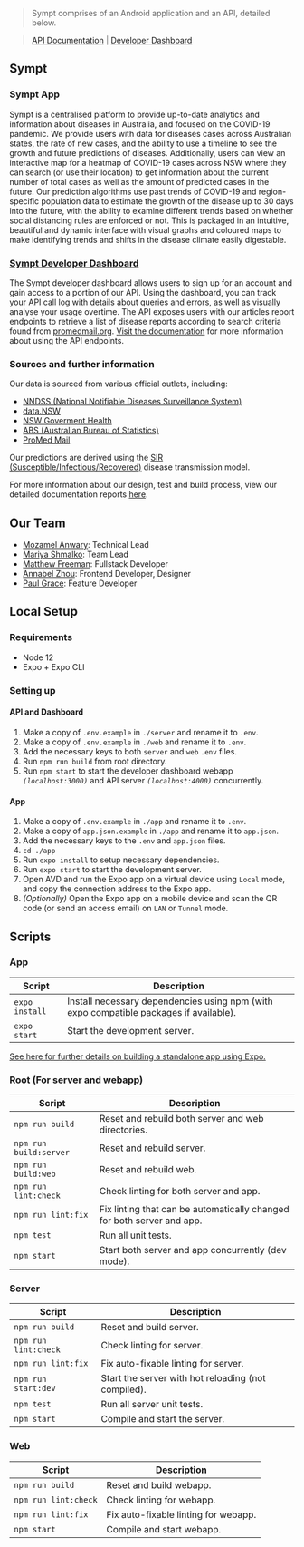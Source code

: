 > Sympt comprises of an Android application and an API, detailed below.

> [API Documentation](http://sympt-swagger.herokuapp.com/docs/) | [Developer Dashboard](http://symptdev.netlify.com)

## Sympt

### Sympt App

Sympt is a centralised platform to provide up-to-date analytics and information about diseases in Australia, and focused on the COVID-19 pandemic. We provide users with data for diseases cases across Australian states, the rate of new cases, and the ability to use a timeline to see the growth and future predictions of diseases. Additionally, users can view an interactive map for a heatmap of COVID-19 cases across NSW where they can search (or use their location) to get information about the current number of total cases as well as the amount of predicted cases in the future. Our prediction algorithms use past trends of COVID-19 and region-specific population data to estimate the growth of the disease up to 30 days into the future, with the ability to examine different trends based on whether social distancing rules are enforced or not. This is packaged in an intuitive, beautiful and dynamic interface with visual graphs and coloured maps to make identifying trends and shifts in the disease climate easily digestable.

### [Sympt Developer Dashboard](http://symptdev.netlify.com)

The Sympt developer dashboard allows users to sign up for an account and gain access to a portion of our API. 
Using the dashboard, you can track your API call log with details about queries and errors, as well as visually analyse your usage overtime.
The API exposes users with our articles report endpoints to retrieve a list of disease reports according to search criteria found from [promedmail.org](http://promedmail.org). [Visit the documentation](https://github.com/atude/seng3011-sympt/tree/master/_docs/reports) for more information about using the API endpoints.

### Sources and further information

Our data is sourced from various official outlets, including:

- [NNDSS (National Notifiable Diseases Surveillance System)](http://www9.health.gov.au/cda/source/cda-index.cfm)
- [data.NSW](https://data.nsw.gov.au/)
- [NSW Goverment Health](https://www.health.nsw.gov.au/)
- [ABS (Australian Bureau of Statistics)](https://www.abs.gov.au/)
- [ProMed Mail](http://promedmail.org)

Our predictions are derived using the [SIR (Susceptible/Infectious/Recovered)](https://en.wikipedia.org/wiki/Compartmental_models_in_epidemiology) disease transmission model.

For more information about our design, test and build process, view our detailed documentation reports [here](https://github.com/atude/seng3011-sympt/tree/master/_docs/reports).

## Our Team

- [Mozamel Anwary](https://github.com/atude): Technical Lead
- [Mariya Shmalko](https://github.com/et-cetra): Team Lead
- [Matthew Freeman](https://github.com/matthewdfreeman): Fullstack Developer
- [Annabel Zhou](https://github.com/annabelzh): Frontend Developer, Designer
- [Paul Grace](https://github.com/PaulGrace1200): Feature Developer

## Local Setup
### Requirements

- Node 12
- Expo + Expo CLI

### Setting up

#### API and Dashboard

1. Make a copy of `.env.example` in `./server` and rename it to `.env`.
1. Make a copy of `.env.example` in `./web` and rename it to `.env`.
1. Add the necessary keys to both `server` and `web` `.env` files.
1. Run `npm run build` from root directory.
1. Run `npm start` to start the developer dashboard webapp *`(localhost:3000)`* and API server *`(localhost:4000)`* concurrently.

#### App

1. Make a copy of `.env.example` in `./app` and rename it to `.env`.
1. Make a copy of `app.json.example` in `./app` and rename it to `app.json`.
1. Add the necessary keys to the `.env` and `app.json` files.
1. `cd ./app`
1. Run `expo install` to setup necessary dependencies.
1. Run `expo start` to start the development server.
1. Open AVD and run the Expo app on a virtual device using `Local` mode, and copy the connection address to the Expo app.
1. *(Optionally)* Open the Expo app on a mobile device and scan the QR code (or send an access email) on `LAN` or `Tunnel` mode.


## Scripts

### App
| Script                      | Description                                                                 |
| --------------------------- | --------------------------------------------------------------------------- |
| `expo install`              | Install necessary dependencies using npm (with expo compatible packages if available). |
| `expo start`                | Start the development server.                                               |

[See here for further details on building a standalone app using Expo.](https://docs.expo.io/distribution/building-standalone-apps/)

### Root (For server and webapp)
| Script                      | Description                                                                 |
| --------------------------- | --------------------------------------------------------------------------- |
| `npm run build`             | Reset and rebuild both server and web directories.                          |
| `npm run build:server`      | Reset and rebuild server.                                                   |
| `npm run build:web`         | Reset and rebuild web.                                                      |
| `npm run lint:check`        | Check linting for both server and app.                                      |
| `npm run lint:fix`          | Fix linting that can be automatically changed for both server and app.      |
| `npm test`                  | Run all unit tests.                                                         |
| `npm start`                 | Start both server and app concurrently (dev mode).                          |

### Server 
| Script                      | Description                                                                 |
| --------------------------- | --------------------------------------------------------------------------- |
| `npm run build`             | Reset and build server.                                                     |
| `npm run lint:check`        | Check linting for server.                                                   |
| `npm run lint:fix`          | Fix auto-fixable linting for server.                                        |
| `npm run start:dev`         | Start the server with hot reloading (not compiled).                         |
| `npm test`                  | Run all server unit tests.                                                  |
| `npm start`                 | Compile and start the server.                                               |

### Web
| Script                      | Description                                                                 |
| --------------------------- | --------------------------------------------------------------------------- |
| `npm run build`             | Reset and build webapp.                                                     |
| `npm run lint:check`        | Check linting for webapp.                                                   |
| `npm run lint:fix`          | Fix auto-fixable linting for webapp.                                        |
| `npm start`                 | Compile and start webapp.                                                   |
